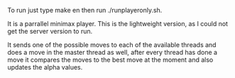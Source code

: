To run just type make en then run ./runplayeronly.sh.

It is a parrallel minimax player. This is the lightweight version, as I could not get the server version to run.

It sends one of the possible moves to each of the available threads and does a move in the master thread as well, after every thread has done a move it compares the moves to the best move at the moment and also updates the alpha values.

